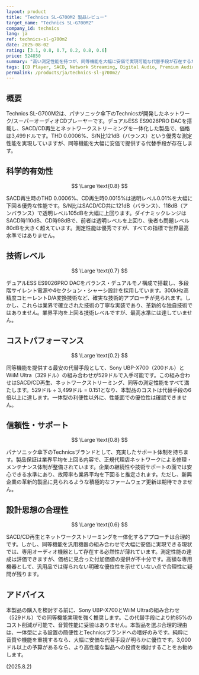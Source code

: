 ```yaml
---
layout: product
title: "Technics SL-G700M2 製品レビュー"
target_name: "Technics SL-G700M2"
company_id: technics
lang: ja
ref: technics-sl-g700m2
date: 2025-08-02
rating: [3.1, 0.8, 0.7, 0.2, 0.8, 0.6]
price: 524850
summary: "高い測定性能を持つが、同等機能を大幅に安価で実現可能な代替手段が存在するため、コストパフォーマンスが低い一体型ネットワーク/スーパーオーディオCDプレーヤー"
tags: [CD Player, SACD, Network Streaming, Digital Audio, Premium Audio]
permalink: /products/ja/technics-sl-g700m2/
---
```


## 概要

Technics SL-G700M2は、パナソニック傘下のTechnicsが開発したネットワーク/スーパーオーディオCDプレーヤーです。デュアルESS ES9026PRO DACを搭載し、SACD/CD再生とネットワークストリーミングを一体化した製品で、価格は3,499ドルです。THD 0.0006%、S/N比121dB（バランス）という優秀な測定性能を実現していますが、同等機能を大幅に安価で提供する代替手段が存在します。

## 科学的有効性

$$ \Large \text{0.8} $$

SACD再生時のTHD 0.0006%、CD再生時0.0015%は透明レベル0.01%を大幅に下回る優秀な性能です。S/N比はSACD/CD共に121dB（バランス）、118dB（アンバランス）で透明レベル105dBを大幅に上回ります。ダイナミックレンジはSACD時110dB、CD時98dBで、前者は透明レベルを上回り、後者も問題レベル80dBを大きく超えています。測定性能は優秀ですが、すべての指標で世界最高水準ではありません。

## 技術レベル

$$ \Large \text{0.7} $$

デュアルESS ES9026PRO DACをバランス・デュアルモノ構成で搭載し、多段階サイレント電源や4セクション・シャーシ設計を採用しています。300kHz高精度コヒーレントD/A変換技術など、確実な技術的アプローチが見られます。しかし、これらは業界で確立された技術の丁寧な実装であり、革新的な独自技術ではありません。業界平均を上回る技術レベルですが、最高水準には達していません。

## コストパフォーマンス

$$ \Large \text{0.2} $$

同等機能を提供する最安の代替手段として、Sony UBP-X700（200ドル）とWiiM Ultra（329ドル）の組み合わせが529ドルで入手可能です。この組み合わせはSACD/CD再生、ネットワークストリーミング、同等の測定性能をすべて満たします。529ドル ÷ 3,499ドル = 0.151となり、本製品のコストは代替手段の6倍以上に達します。一体型の利便性以外に、性能面での優位性は確認できません。

## 信頼性・サポート

$$ \Large \text{0.8} $$

パナソニック傘下のTechnicsブランドとして、充実したサポート体制を持ちます。製品保証は業界平均を上回る内容で、正規代理店ネットワークによる修理・メンテナンス体制が整備されています。企業の継続性や技術サポートの面では安心できる水準にあり、故障率も業界平均を下回ると推定されます。ただし、新興企業の革新的製品に見られるような積極的なファームウェア更新は期待できません。

## 設計思想の合理性

$$ \Large \text{0.6} $$

SACD/CD再生とネットワークストリーミングを一体化するアプローチは合理的です。しかし、同等機能を汎用機器の組み合わせで大幅に安価に実現できる現状では、専用オーディオ機器として存在する必然性が薄れています。測定性能の達成は評価できますが、価格に見合った付加価値の提供が不十分です。高額な専用機器として、汎用品では得られない明確な優位性を示せていない点で合理性に疑問が残ります。

## アドバイス

本製品の購入を検討する前に、Sony UBP-X700とWiiM Ultraの組み合わせ（529ドル）での同等機能実現を強く推奨します。この代替手段により約85%のコスト削減が可能で、音質性能に妥協はありません。本製品を選ぶ合理的理由は、一体型による設置の簡便性とTechnicsブランドへの嗜好のみです。純粋に音質や機能を重視するなら、大幅に安価な代替手段が明らかに優位です。3,000ドル以上の予算があるなら、より高性能な製品への投資を検討することをお勧めします。

(2025.8.2)
